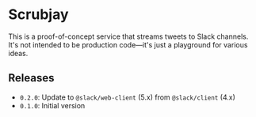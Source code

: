 Scrubjay
========

This is a proof-of-concept service that streams tweets to Slack channels.
It's not intended to be production code—it's just a playground for various ideas.

## Releases

* `0.2.0`: Update to `@slack/web-client` (5.x) from `@slack/client` (4.x)
* `0.1.0`: Initial version
